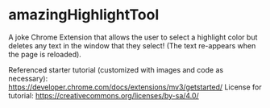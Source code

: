 # amazingHighlightTool
A joke Chrome Extension that allows the user to select a highlight color but deletes any text in the window that they select! (The text re-appears when the page is reloaded).

Referenced starter tutorial (customized with images and code as necessary): https://developer.chrome.com/docs/extensions/mv3/getstarted/
License for tutorial: https://creativecommons.org/licenses/by-sa/4.0/
